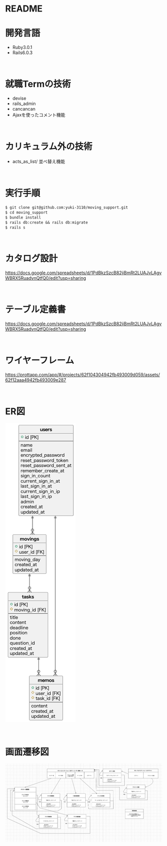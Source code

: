 # README

# 開発言語
* Ruby3.0.1
* Rails6.0.3

<br>

# 就職Termの技術
* devise
* rails_admin
* cancancan
* Ajaxを使ったコメント機能

<br>

# カリキュラム外の技術
* acts_as_list/ 並べ替え機能

<br>

# 実行手順
```
$ git clone git@github.com:yuki-3110/moving_support.git
$ cd moving_support
$ bundle install
$ rails db:create && rails db:migrate
$ rails s
```

<br>

# カタログ設計
https://docs.google.com/spreadsheets/d/1PdBkzSzcB82jiBmRt2LUAJvLAgyWBRX5RuadvnQtfQ0/edit?usp=sharing

<br>

# テーブル定義書
https://docs.google.com/spreadsheets/d/1PdBkzSzcB82jiBmRt2LUAJvLAgyWBRX5RuadvnQtfQ0/edit?usp=sharing

<br>

# ワイヤーフレーム
https://prottapp.com/app/#/projects/62f104304942fb493009d059/assets/62f12aaa4942fb493009e287

<br>

# ER図
![picture 1](images/402352864ecd8d536ae23721c3c21fd9a386fd9356c7f686267cc4fc9ace8493.png)  

<br>

# 画面遷移図
![picture 2](images/e9ecc34c26a5a0a82b9bce82be1ad70a99324377ed18f4756000d3f85e97aea1.png)  
